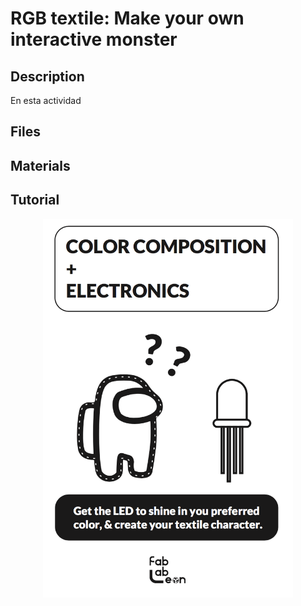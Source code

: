 # RGB textile: Make your own interactive monster
## Description
En esta actividad
## Files
## Materials
## Tutorial



<div align="center"> <img src="/images/portada.png" width="400" />
